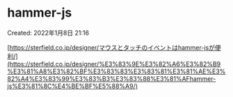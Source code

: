 # hammer-js

Created: 2022年1月8日 21:16

[https://sterfield.co.jp/designer/マウスとタッチのイベントはhammer-jsが便利/](https://sterfield.co.jp/designer/%E3%83%9E%E3%82%A6%E3%82%B9%E3%81%A8%E3%82%BF%E3%83%83%E3%83%81%E3%81%AE%E3%82%A4%E3%83%99%E3%83%B3%E3%83%88%E3%81%AFhammer-js%E3%81%8C%E4%BE%BF%E5%88%A9/)